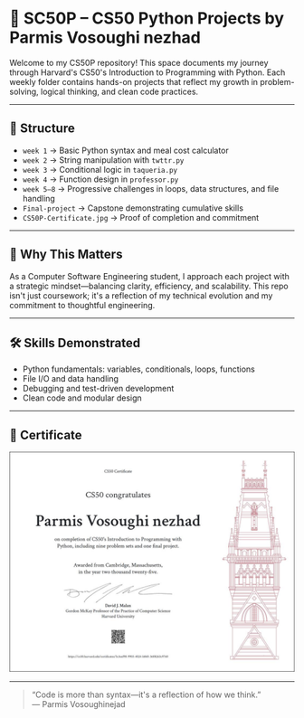 # 🧠 SC50P – CS50 Python Projects by Parmis Vosoughi nezhad

Welcome to my CS50P repository! This space documents my journey through Harvard's CS50's Introduction to Programming with Python. Each weekly folder contains hands-on projects that reflect my growth in problem-solving, logical thinking, and clean code practices.

---

## 📁 Structure

- `week 1` → Basic Python syntax and meal cost calculator
- `week 2` → String manipulation with `twttr.py`
- `week 3` → Conditional logic in `taqueria.py`
- `week 4` → Function design in `professor.py`
- `week 5–8` → Progressive challenges in loops, data structures, and file handling
- `Final-project` → Capstone demonstrating cumulative skills
- `CS50P-Certificate.jpg` → Proof of completion and commitment

---

## 🧩 Why This Matters

As a Computer Software Engineering student, I approach each project with a strategic mindset—balancing clarity, efficiency, and scalability. This repo isn't just coursework; it's a reflection of my technical evolution and my commitment to thoughtful engineering.

---

## 🛠️ Skills Demonstrated

- Python fundamentals: variables, conditionals, loops, functions
- File I/O and data handling
- Debugging and test-driven development
- Clean code and modular design

---

## 📜 Certificate

![CS50P Certificate](CS50P-Certificate.jpg)

---


> “Code is more than syntax—it's a reflection of how we think.”  
> — Parmis Vosoughinejad

